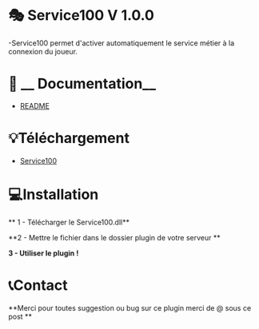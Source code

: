 # :performing_arts: __Service100__ V 1.0.0

-Service100 permet d'activer automatiquement le service métier à la connexion du joueur.

# :blue_book:  __ Documentation__

- [README](https://github.com/cole100st/TP100) 

# :bulb:__Téléchargement__ 

- [Service100](https://github.com/cole100st/TP100/releases/tag/TP100)

# :computer:__Installation__

** 1 - Télécharger le Service100.dll**

**2 - Mettre le fichier dans le dossier plugin de votre serveur **

**3 - Utiliser le plugin !**

# :telephone_receiver:__Contact__ 

**Merci pour toutes suggestion ou bug sur ce plugin merci de @ sous ce post **
